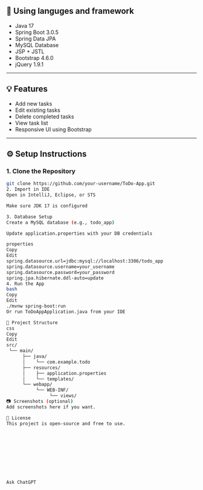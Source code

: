 
## 🚀 Using languges and framework

- Java 17  
- Spring Boot 3.0.5  
- Spring Data JPA  
- MySQL Database  
- JSP + JSTL  
- Bootstrap 4.6.0  
- jQuery 1.9.1  

---

## 💡 Features

- Add new tasks  
- Edit existing tasks  
- Delete completed tasks  
- View task list  
- Responsive UI using Bootstrap  

---

## ⚙️ Setup Instructions

### 1. Clone the Repository  
```bash
git clone https://github.com/your-username/ToDo-App.git
2. Import in IDE
Open in IntelliJ, Eclipse, or STS

Make sure JDK 17 is configured

3. Database Setup
Create a MySQL database (e.g., todo_app)

Update application.properties with your DB credentials

properties
Copy
Edit
spring.datasource.url=jdbc:mysql://localhost:3306/todo_app
spring.datasource.username=your_username
spring.datasource.password=your_password
spring.jpa.hibernate.ddl-auto=update
4. Run the App
bash
Copy
Edit
./mvnw spring-boot:run
Or run ToDoAppApplication.java from your IDE

📁 Project Structure
css
Copy
Edit
src/
 └── main/
      ├── java/
      │    └── com.example.todo
      ├── resources/
      │    ├── application.properties
      │    └── templates/
      └── webapp/
           └── WEB-INF/
                └── views/
📷 Screenshots (optional)
Add screenshots here if you want.

📜 License
This project is open-source and free to use.










Ask ChatGPT
